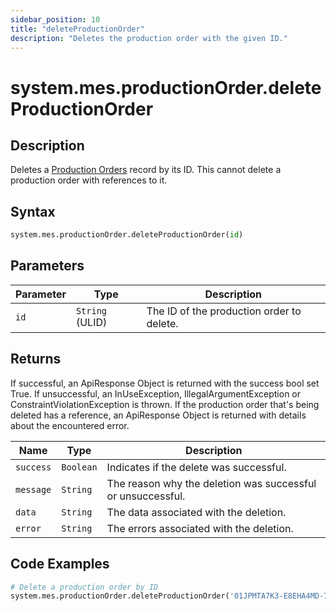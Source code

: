 ```yaml
---
sidebar_position: 10
title: "deleteProductionOrder"
description: "Deletes the production order with the given ID."
---
```


# system.mes.productionOrder.deleteProductionOrder

## Description

Deletes a [Production Orders](../../data-model/production-order-model/production-order) record by its ID.
This cannot delete a production order with references to it.

## Syntax

```python
system.mes.productionOrder.deleteProductionOrder(id)
```

## Parameters

| Parameter | Type            | Description                               |
| --------- | --------------- | ----------------------------------------- |
| `id`      | `String` (ULID) | The ID of the production order to delete. |

## Returns

If successful, an ApiResponse Object is returned with the success bool set True. If unsuccessful, an InUseException, IllegalArgumentException or ConstraintViolationException is thrown.
If the production order that's being deleted has a reference, an ApiResponse Object is returned with details about the encountered error.

| Name      | Type      | Description                                                 |
| --------- | --------- | ----------------------------------------------------------- |
| `success` | `Boolean` | Indicates if the delete was successful.                     |
| `message` | `String`  | The reason why the deletion was successful or unsuccessful. |
| `data`    | `String`  | The data associated with the deletion.                      |
| `error`   | `String`  | The errors associated with the deletion.                    |

## Code Examples

```python
# Delete a production order by ID
system.mes.productionOrder.deleteProductionOrder('01JPMTA7K3-E8EHA4MD-7C304P4Z')
```
